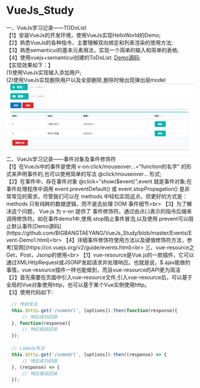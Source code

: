 # VueJs_Study
一、VueJs学习记录——TODoList<br>
 【1】安装VueJs的开发环境，使用VueJs实现HelloWorld的Demo;<br>
 【2】熟悉VueJs的各种指令，主要理解双向绑定和列表渲染的使用方法;<br>
 【3】熟悉semanticui的基本元素用法，实现一个简单的输入和简单的表格;<br>
 【4】使用vuejs+semanticui创建的ToDoList: [Demo源码](https://github.com/BIGBANGTAEYANG/VueJs_Study/tree/master/ToDoList);<br>
 【实现效果如下：】<br>
 (1)使用VueJs实现输入添加用户;<br>
 (2)使用VueJs实现删除用户以及全部删除,删除时候出现弹出层model<br>
 ![](https://github.com/BIGBANGTAEYANG/VueJs_Study/blob/master/DemoImage/todolist.png)<br>
二、VueJs学习记录——事件对象及事件修饰符<br>
 【1】在VueJs中的事件是使用 v-on:click/mouseover...="function的名字" 的形式来声明事件的,也可以使用简单的写法 @click/mouseover... 形式;<br>
 【2】在事件中，存在事件对象 @click="show($event)",event 就是事件对象;在事件处理程序中调用 event.preventDefault() 或 event.stopPropagation() 是非常常见的需求。尽管我们可以在 methods 中轻松实现这点，但更好的方式是：methods 只有纯粹的数据逻辑，而不是去处理 DOM 事件细节<br>
 【3】为了解决这个问题， Vue.js 为 v-on 提供了 事件修饰符。通过由点(.)表示的指令后缀来调用修饰符。如在事件demo1中,使用.stop阻止事件冒泡,以及使用.prevent可以阻止默认事件[Demo源码](https://github.com/BIGBANGTAEYANG/VueJs_Study/blob/master/Events/Event-Demo1.html)<br>
 【4】详细事件修饰符使用方法以及键值修饰符方法，参考[官网](https://cn.vuejs.org/v2/guide/events.html)<br>
三、vue-resource之Get，Post，Jsonp的使用<br>
 【1】vue-resource是Vue.js的一款插件，它可以通过XMLHttpRequest或JSONP发起请求并处理响应。也就是说，$.ajax能做的事情，vue-resource插件一样也能做到，而且vue-resource的API更为简洁<br>
 【2】首先需要在页面中引入vue-resource文件,引入vue-resource后，可以基于全局的Vue对象使用http，也可以基于某个Vue实例使用http。<br>
 【3】使用代码如下:
  ```javascript
    // 传统写法
    this.$http.get('/someUrl', [options]).then(function(response){
        // 响应成功回调
    }, function(response){
        // 响应错误回调
    });

    // Lambda写法
    this.$http.get('/someUrl', [options]).then((response) => {
        // 响应成功回调
    }, (response) => {
        // 响应错误回调
    });
 ```
